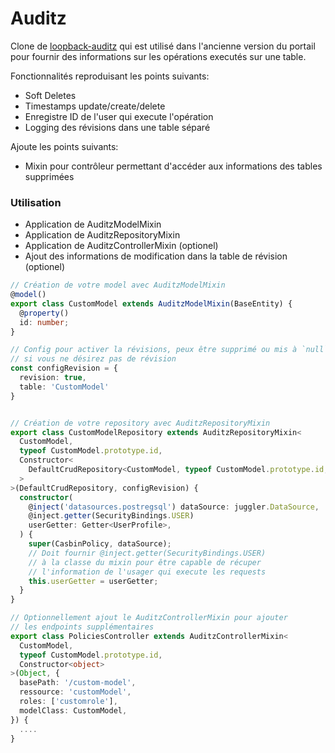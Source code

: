 # Auditz

Clone de [loopback-auditz](https://www.npmjs.com/package/loopback-auditz)
qui est utilisé dans l'ancienne version du portail pour fournir des
informations sur les opérations executés sur une table.

Fonctionnalités reproduisant les points suivants:

- Soft Deletes
- Timestamps update/create/delete
- Enregistre ID de l'user qui execute l'opération
- Logging des révisions dans une table séparé

Ajoute les points suivants:

- Mixin pour contrôleur permettant d'accéder aux informations des tables supprimées

### Utilisation

- Application de AuditzModelMixin
- Application de AuditzRepositoryMixin
- Application de AuditzControllerMixin (optionel)
- Ajout des informations de modification dans la table de révision (optionel)

```ts
// Création de votre model avec AuditzModelMixin
@model()
export class CustomModel extends AuditzModelMixin(BaseEntity) {
  @property()
  id: number;
}

// Config pour activer la révisions, peux être supprimé ou mis à `null`
// si vous ne désirez pas de révision
const configRevision = {
  revision: true,
  table: 'CustomModel'
}


// Création de votre repository avec AuditzRepositoryMixin
export class CustomModelRepository extends AuditzRepositoryMixin<
  CustomModel,
  typeof CustomModel.prototype.id,
  Constructor<
    DefaultCrudRepository<CustomModel, typeof CustomModel.prototype.id, {}>
  >
>(DefaultCrudRepository, configRevision) {
  constructor(
    @inject('datasources.postregsql') dataSource: juggler.DataSource,
    @inject.getter(SecurityBindings.USER)
    userGetter: Getter<UserProfile>,
  ) {
    super(CasbinPolicy, dataSource);
    // Doit fournir @inject.getter(SecurityBindings.USER)
    // à la classe du mixin pour être capable de récuper
    // l'information de l'usager qui execute les requests
    this.userGetter = userGetter;
  }
}

// Optionnellement ajout le AuditzControllerMixin pour ajouter
// les endpoints supplémentaires
export class PoliciesController extends AuditzControllerMixin<
  CustomModel,
  typeof CustomModel.prototype.id,
  Constructor<object>
>(Object, {
  basePath: '/custom-model',
  ressource: 'customModel',
  roles: ['customrole'],
  modelClass: CustomModel,
}) {
  ....
}

```
